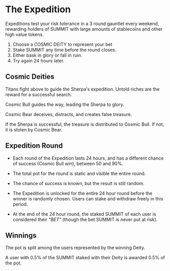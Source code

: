 # The Expedition

Expeditions test your risk tolerance in a 3 round gauntlet every weekend, rewarding holders of SUMMIT with large amounts of stablecoins and other high value tokens.

1. Choose a COSMIC DEITY to represent your bet
2. Stake SUMMIT any time before the round closes.
3. Either bask in glory or fall in ruin.
4. Try again 24 hours later.


## Cosmic Deities

Titans fight above to guide the Sherpa's expedition. Untold riches are the reward for a successful search. 

Cosmic Bull guides the way, leading the Sherpa to glory.

Cosmic Bear deceives, distracts, and creates false treasure.

If the Sherpa is successful, the treasure is distributed to Cosmic Bull. If not, it is stolen by Cosmic Bear.

## Expedition Round

- Each round of the Expedition lasts 24 hours, and has a different chance of success (Cosmic Bull win), between 50 and 90%.

- The total pot for the round is static and visible the entire round.

- The chance of success is known, but the result is still random. 

- The Expedition is unlocked for the entire 24 hour round before the winner is randomly chosen. Users can stake and withdraw freely in this period.

- At the end of the 24 hour round, the staked SUMMIT of each user is considered their _"BET"_ (though the bet SUMMIT is never put at risk).

## Winnings

The pot is split among the users represented by the winning Deity.

A user with 0.5% of the SUMMIT staked with their Deity is awarded 0.5% of the pot.
